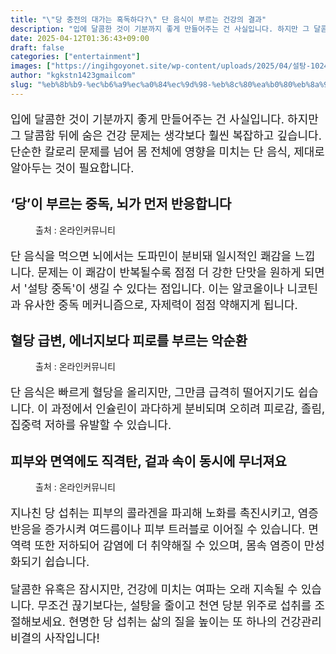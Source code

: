```yaml
---
title: "\"당 충전의 대가는 혹독하다?\" 단 음식이 부르는 건강의 결과"
description: "입에 달콤한 것이 기분까지 좋게 만들어주는 건 사실입니다. 하지만 그 달콤함 뒤에 숨은 건강 문제는 생각보다 훨씬 복잡하고 깊습니다. 단순한 칼로리 문제를 넘어 몸 전체에 영향을 미치는 단 음식, 제대로 알아두는 것이 필요합니다."
date: 2025-04-12T01:36:43+09:00
draft: false
categories: ["entertainment"]
images: ["https://ingihgoyonet.site/wp-content/uploads/2025/04/설탕-1024x691.jpg", "https://ingihgoyonet.site/wp-content/uploads/2025/04/도넛-1024x683.jpg", "https://ingihgoyonet.site/wp-content/uploads/2025/04/설탕덩어리-1024x683.jpg"]
author: "kgkstn1423gmailcom"
slug: "%eb%8b%b9-%ec%b6%a9%ec%a0%84%ec%9d%98-%eb%8c%80%ea%b0%80%eb%8a%94-%ed%98%b9%eb%8f%85%ed%95%98%eb%8b%a4-%eb%8b%a8-%ec%9d%8c%ec%8b%9d%ec%9d%b4-%eb%b6%80%eb%a5%b4%eb%8a%94-%ea%b1%b4%ea%b0%95"
---
```


<p style="font-size:18px">입에 달콤한 것이 기분까지 좋게 만들어주는 건 사실입니다. 하지만 그 달콤함 뒤에 숨은 건강 문제는 생각보다 훨씬 복잡하고 깊습니다. 단순한 칼로리 문제를 넘어 몸 전체에 영향을 미치는 단 음식, 제대로 알아두는 것이 필요합니다.</p> <h2 >‘당’이 부르는 중독, 뇌가 먼저 반응합니다</h2> <figure ><img src="https://ingihgoyonet.site/wp-content/uploads/2025/04/설탕-1024x691.jpg" alt="" style="aspect-ratio:16/9;object-fit:cover"/><figcaption >출처 : 온라인커뮤니티</figcaption></figure> <p style="font-size:18px">단 음식을 먹으면 뇌에서는 도파민이 분비돼 일시적인 쾌감을 느낍니다. 문제는 이 쾌감이 반복될수록 점점 더 강한 단맛을 원하게 되면서 '설탕 중독'이 생길 수 있다는 점입니다. 이는 알코올이나 니코틴과 유사한 중독 메커니즘으로, 자제력이 점점 약해지게 됩니다.</p> <h2 >혈당 급변, 에너지보다 피로를 부르는 악순환</h2> <figure ><img src="https://ingihgoyonet.site/wp-content/uploads/2025/04/도넛-1024x683.jpg" alt="" style="aspect-ratio:16/9;object-fit:cover"/><figcaption >출처 : 온라인커뮤니티</figcaption></figure> <p style="font-size:18px">단 음식은 빠르게 혈당을 올리지만, 그만큼 급격히 떨어지기도 쉽습니다. 이 과정에서 인슐린이 과다하게 분비되며 오히려 피로감, 졸림, 집중력 저하를 유발할 수 있습니다.</p> <h2 ><strong>피부와 면역에도 직격탄, 겉과 속이 동시에 무너져요</strong></h2> <figure ><img src="https://ingihgoyonet.site/wp-content/uploads/2025/04/설탕덩어리-1024x683.jpg" alt="" style="aspect-ratio:16/9;object-fit:cover"/><figcaption >출처 : 온라인커뮤니티</figcaption></figure> <p style="font-size:18px">지나친 당 섭취는 피부의 콜라겐을 파괴해 노화를 촉진시키고, 염증 반응을 증가시켜 여드름이나 피부 트러블로 이어질 수 있습니다. 면역력 또한 저하되어 감염에 더 취약해질 수 있으며, 몸속 염증이 만성화되기 쉽습니다.</p> <p style="font-size:18px">달콤한 유혹은 잠시지만, 건강에 미치는 여파는 오래 지속될 수 있습니다. 무조건 끊기보다는, 설탕을 줄이고 천연 당분 위주로 섭취를 조절해보세요. 현명한 당 섭취는 삶의 질을 높이는 또 하나의 건강관리 비결의 사작입니다!</p>